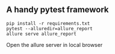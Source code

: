 ## A handy pytest framework
```
pip install -r requirements.txt
pytest --alluredir=allure_report
allure serve allure_report
```
Open the allure server in local browser
